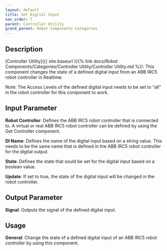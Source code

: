 ```yaml
---
layout: default
title: Set Digital Input
nav_order: 7
parent: Controller Utility
grand_parent: Robot Components Categories
---
```


## Description

[Controller Utility]({{ site.baseurl }}{% link docs/Robot Components/Categories/Controller Utility/Controller Utility.md %}): This component changes the state of a defined digital input from an ABB IRC5 robot controller in Realtime.

Note: The Access Levels of the defined digital input needs to be set to “all” in the robot controller for this component to work.

## Input Parameter

**Robot Controller**: Defines the ABB IRC5 robot controller that is connected to. A virtual or real ABB IRC5 robot controller can be defined by using the Get Controller component.

**DI Name**: Defines the name of the digital input based on a string value. This needs to be the same name that is defined in the ABB IRC5 robot controller for the digital output.

**State**: Defines the state that sould be set for the digital input based on a boolean value.

**Update**: If set to true, the state of the digital input will be changed in the robot controller.

## Output Parameter

**Signal**: Outputs the signal of the defined digital input.

## Usage

**General**: Change the state of a defined digital input of an ABB IRC5 robot controller by using this component.